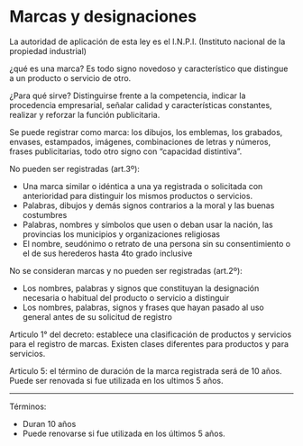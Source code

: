 # Marcas y designaciones
La autoridad de aplicación de esta ley es el I.N.P.I. (Instituto nacional de la propiedad industrial)

¿qué es una marca? Es todo signo novedoso y característico que distingue a un producto o servicio de otro.

¿Para qué sirve? Distinguirse frente a la competencia, indicar la procedencia empresarial, señalar calidad y características constantes, realizar y reforzar la función publicitaria.

Se puede registrar como marca: los dibujos, los emblemas, los grabados, envases, estampados, imágenes, combinaciones de letras y números, frases publicitarias, todo otro signo con “capacidad distintiva”.

No pueden ser registradas (art.3º):
- Una marca similar o idéntica a una ya registrada o solicitada con anterioridad para distinguir los mismos productos o servicios.
- Palabras, dibujos y demás signos contrarios a la moral y las buenas costumbres
- Palabras, nombres y símbolos que usen o deban usar la nación, las provincias los municipios y organizaciones religiosas
- El nombre, seudónimo o retrato de una persona sin su consentimiento o el de sus herederos hasta 4to grado inclusive

No se consideran marcas y no pueden ser registradas (art.2º):
- Los nombres, palabras y signos que constituyan la designación necesaria o habitual del producto o servicio a distinguir
- Los nombres, palabras, signos y frases que hayan pasado al uso general antes de su solicitud de registro

Articulo 1° del decreto: establece una clasificación de productos y servicios para el registro de marcas. Existen clases diferentes para productos y para servicios.

Articulo 5: el término de duración de la marca registrada será de 10 años. Puede ser renovada si fue utilizada en los ultimos 5 años.

***
Términos:
- Duran 10 años
- Puede renovarse si fue utilizada en los últimos 5 años.
